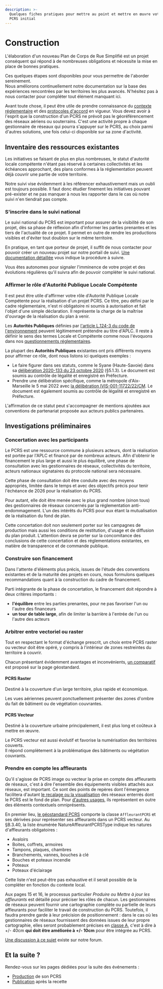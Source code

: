 ```yaml
---
description: >-
  Quelques fiches pratiques pour mettre au point et mettre en œuvre votre projet
  PCRS initial
---
```


# Construction

L'élaboration d'un nouveau Plan de Corps de Rue Simplifié est un projet conséquent qui répond à de nombreuses obligations et nécessite la mise en place de bonnes pratiques.

Ces quelques étapes sont disponibles pour vous permettre de l'aborder sereinement.\
Nous améliorons continuellement notre documentation sur la base des expériences rencontrées par les territoires les plus avancés. N'hésitez pas à nous contacter pour compléter tout élément manquant ici.

Avant toute chose, il peut être utile de prendre connaissance du [contexte réglementaire](../contexte/reglementation/) et des [protocoles d'accord](../contexte/protocoles-daccords.md) en vigueur. Vous devez avoir à l'esprit que la construction d'un PCRS ne prévoit pas le géoréférencement des réseaux aériens ou souterrains. C'est une activité propre à chaque gestionnaire de réseaux qui pourra s'appuyer sur le PCRS, au choix parmi d'autres solutions, une fois celui-ci disponible sur sa zone d'activité.

## Inventaire des ressources existantes

Les initiatives se faisant de plus en plus nombreuses, le statut d'autorité locale compétente n'étant pas réservé à certaines collectivités et les échéances approchant, des plans conformes à la réglementation peuvent déjà couvrir une partie de votre territoire.

Notre suivi vise évidemment à les référencer exhaustivement mais un oubli est toujours possible. Il faut donc étudier finement les initiatives pouvant pré-exister et ne pas manquer à nous les rapporter dans le cas où notre suivi n'en tiendrait pas compte.

### S'inscrire dans le suivi national

Le suivi national du PCRS est important pour assurer de la visibilité de son projet, dès sa phase de réflexion afin d'informer les parties prenantes et les tiers de l'actualité de ce projet. Il permet en outre de rendre les productions visibles et d'éviter tout doublon sur le même territoire.

En pratique, en tant que porteur de projet, il suffit de nous contacter pour pouvoir créer un nouveau projet sur notre portail de suivi. [Une documentation détaillée](../suivi-des-projets/edition-des-donnees.md) vous indique la procédure à suivre.

Vous êtes autonomes pour signaler l'imminence de votre projet et des évolutions régulières qu'il suivra afin de pouvoir compléter le suivi national.

### Affirmer le rôle d'Autorité Publique Locale Compétente

Il est peut être utile d'affirmer votre rôle d'Autorité Publique Locale Compétente pour la réalisation d'un projet PCRS. Ce titre, peu défini par le cadre réglementaire, n'est ni obligatoire ni soumis à autorisation et fait l'objet d'une simple déclaration. Il représente la charge de la maîtrise d'ouvrage de la réalisation du plan à venir.

Les **Autorités Publiques** définies par [l'article L.124-3 du code de l'environnement](https://www.legifrance.gouv.fr/codes/article_lc/LEGIARTI000006832924) peuvent légitimement prétendre au titre d'APLC. Il reste à définir le sens des termes Locale et Compétente comme nous l'évoquons dans nos [questionnements réglementaires](../contexte/reglementation/questionnements-reglementaires.md#definition-de-laplc).

La plupart des **Autorités Publiques** existantes ont pris différents moyens pour affirmer ce rôle, dont nous listons ici quelques exemples :

* Le faire figurer dans ses statuts, comme le Syane (Haute-Savoie) dans sa [délibération 2020-133 du 23 octobre 2020](https://syane.fr/wp-content/uploads/2022/11/Statuts_Syane_23102020-1.pdf) (§5.1.3). Le document est soumis au contrôle de légalité et enregistré en Préfecture.
* Prendre une délibération spécifique, comme la métropole d'Aix-Marseille le 5 mai 2022 avec [la délibération IVIS-001-11722/22/CM](https://deliberations.ampmetropole.fr/documents/metropole/deliberations/2022/05/05/DECISION/20366.pdf). Le document est également soumis au contrôle de légalité et enregistré en Préfecture.

L'affirmation de ce statut peut s'accompagner de mentions ajoutées aux conventions de partenariat proposée aux acteurs publics partenaires.

## Investigations préliminaires

### Concertation avec les participants

Le PCRS est une ressource commune à plusieurs acteurs, dont la réalisation est portée par l'APLC et financé par de nombreux acteurs. Afin d'obtenir le financement le plus large et aussi le plus équilibré, une phase de consultation avec les gestionnaires de réseaux, collectivités du territoire, acteurs nationaux signataires du protocole national sera nécessaire.

Cette phase de consultation doit être conduite avec des moyens appropriés, limitée dans le temps et avec des objectifs précis pour tenir l'échéance de 2026 pour la réalisation du PCRS.

Pour autant, elle doit être menée avec le plus grand nombre (sinon tous) des gestionnaires de réseaux concernés par la réglementation anti-endommagement. L'un des intérêts du PCRS pour eux étant la mutualisation de la réalisation du fond de plan.

Cette concertation doit non seulement porter sur les campagnes de production mais aussi les conditions de restitution, d'usage et de diffusion du plan produit. L'attention devra se porter sur la concomitance des conclusions de cette concertation et des réglementations existantes, en matière de transparence et de commande publique.

### Construire son financement

Dans l'attente d'éléments plus précis, issues de l'étude des conventions existantes et de la maturité des projets en cours, nous formulons quelques recommandations quant à la construction du cadre de financement.

Parti intégrante de la phase de concertation, le financement doit répondre à deux critères importants :

* **l'équilibre** entre les parties prenantes, pour ne pas favoriser l'un ou l'autre des financeurs
* **un tour de table large**, afin de limiter la barrière à l'entrée de l'un ou l'autre des acteurs

### Arbitrer entre vectoriel ou raster

Tout en respectant le format d'échange prescrit, un choix entre PCRS raster ou vecteur doit être opéré, y compris à l'intérieur de zones restreintes du territoire à couvrir.

Chacun présentant évidemment avantages et inconvénients, [un comparatif](../contexte/geostandards/#vecteur-et-raster) est proposé sur la page géostandard.

#### PCRS Raster

Destiné à la couverture d'un large territoire, plus rapide et économique.

Les vues aériennes peuvent ponctuellement présenter des zones d'ombre du fait de bâtiment ou de végétation couvrantes.

#### PCRS Vecteur

Destiné à la couverture urbaine principalement, il est plus long et coûteux à mettre en œuvre.

Le PCRS vecteur est aussi évolutif et favorise la numérisation des territoires couverts.\
Il répond complètement à la problématique des bâtiments ou végétation couvrants.

### Prendre en compte les affleurants

Qu'il s'agisse de PCRS image ou vecteur la prise en compte des affleurants de réseaux, c'est à dire l'ensemble des équipements visibles attachés aux réseaux, est important. Ce sont des points de repères dont l'émergence facilitera d'autant [le recalage ou la visualisation](../usages/georeferencement-des-reseaux-aeriens-ou-souterrains.md) des réseaux enterrés dont le PCRS est le fond de plan. Pour [d'autres usages](broken-reference), ils représentent en outre des éléments contextuels omniprésents.

En premier lieu, [le géostandard PCRS](../contexte/geostandards/) comporte la classe `AffleurantPCRS` et ses dérivées pour représenter ses affleurants dans un PCRS vecteur. Au §B.3.40, la liste énumérée NatureAffleurantPCRSType indique les natures d'affleurants obligatoires :

* Avaloirs
* Boites, coffrets, armoires
* Tampons, plaques, chambres
* Branchements, vannes, bouches à clé
* Bouches et poteaux incendie
* Poteaux
* Poteaux d'éclairage

Cette liste n'est peut-être pas exhaustive et il serait possible de la compléter en fonction du contexte local.

Aux pages 15 et 16, le processus particulier _Produire ou Mettre à jour les affleurants_ est détaillé pour préciser les rôles de chacun. Les gestionnaires de réseaux peuvent fournir une cartographie complète ou partielle de leurs affleurants pour faciliter le travail de construction du PCRS. Toutefois, il faudra prendre garde à leur précision de positionnement : dans le cas où les gestionnaires de réseaux fournissent des données issues de leur propre cartographie, elles seront probablement précises en [classe A](../contexte/reglementation/#des-classes-de-precisions-a-b-ou-c), c'est à dire à +/- 40cm **qui doit être améliorée à +/- 10cm** pour être intégrée au PCRS.

[Une discussion à ce sujet](https://forum.pcrs.beta.gouv.fr/t/a-propos-des-affleurants/107) existe sur notre forum.

## Et la suite ?

Rendez-vous sur les pages dédiées pour la suite des événements :

* [Production](production.md) de son PCRS
* [Publication](publication.md) après la recette
